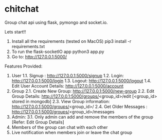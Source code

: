 # chitchat
Group chat api using flask, pymongo and socket.io. 

Lets start!!
1. Install all the requirements (tested on MacOS)
      pip3 install -r requirements.txt
2. To run the flask-socketIO app
			python3 app.py
3. Go to:  http://127.0.0.1:5000/
			

Features Provided:
1.	User
	1.1.	Signup : http://127.0.0.1:5000/signup
	1.2.	Login: http://127.0.0.1:5000/login
	1.3.	Logout: http://127.0.0.1:5000/logout
	1.4.	Edit User Account Details: http://127.0.0.1:5000/account
2.	Group
	2.1.	Create New Group: http://127.0.0.1:5000/new-group
	2.2.	Edit Group Details: http://127.0.0.1:5000/groups/<group_id>/edit [<group_id> stored in mongodb]
	2.3.	View Group information:  http://127.0.0.1:5000/groups/<group_id>/
	2.4.	Get Older Messages : http://127.0.0.1:5000/groups/<group_id>/messages
3.	Admin:
	3.1.	Only admin can add and remove the members of the group [Refer: Edit Group Details]
4.	Members of the group can chat with each other
5.	Live notification when members join or leave the chat group


		

